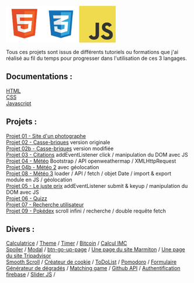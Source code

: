 <img src="https://github.com/frmi2018/frmi2018/blob/main/assets/logos/html.png" width="100"/><img src="https://github.com/frmi2018/frmi2018/blob/main/assets/logos/css.png" width="100"/><img src="https://github.com/frmi2018/frmi2018/blob/main/assets/logos/js.png" width="100"/>

Tous ces projets sont issus de différents tutoriels ou formations que j'ai réalisé au fil du temps pour progresser dans l'utilisation de ces 3 langages.

## Documentations :

[HTML](https://www.w3schools.com/tags/default.asp)  
[CSS](https://www.w3schools.com/cssref/default.asp)  
[Javascript](https://www.w3schools.com/jsref/default.asp)

## Projets :

[Projet 01 - Site d'un photographe](http://frmi.free.fr/perso/project01/index.html)  
[Projet 02 - Casse-briques](http://frmi.free.fr/perso/project02/breakout.html) version originale  
[Projet 02b - Casse-briques](http://frmi.free.fr/perso/project02/exercice2.html) version modifiée  
[Projet 03 - Citations](http://frmi.free.fr/perso/project03/citations.html) addEventListener click / manipulation du DOM avec JS  
[Projet 04 - Météo](http://frmi.free.fr/perso/project04/meteo.html) Bootstrap / API openweathermap / XMLHttpRequest  
[Projet 04b - Météo 2](http://frmi.free.fr/perso/project04/meteo2.html) avec géolocation  
[Projet 08 - Météo 3](http://frmi.free.fr/perso/project08/index.html) loader / API / fetch / objet Date / import & export module en JS / géolocation  
[Projet 05 - Le juste prix](http://frmi.free.fr/perso/project05/justePrix.html) addEventListener submit & keyup / manipulation du DOM avec JS  
[Projet 06 - Quizz](http://frmi.free.fr/perso/project06/index.html)  
[Projet 07 - Recherche utilisateur](http://frmi.free.fr/perso/project07/index.html)  
[Projet 09 - Pokédex](http://frmi.free.fr/perso/project09/index.html) scroll infini / recherche / double requête fetch

## Divers :

[Calculatrice](http://frmi.free.fr/perso/tests/calculatrice.html) /
[Theme](http://frmi.free.fr/perso/tests/theme.html) /
[Timer](http://frmi.free.fr/perso/tests/timer.html) /
[Bitcoin](http://frmi.free.fr/perso/tests/bitcoin.html) /
[Calcul IMC](http://frmi.free.fr/perso/tests/calculerIMC.html)  
[Spoiler](http://frmi.free.fr/perso/tests/spoiler.html) /
[Modal](http://frmi.free.fr/perso/tests/modal-js/index.html) /
[btn-go-up-page](http://frmi.free.fr/perso/tests/bgup.html) /
[Une page du site Marmiton](http://frmi.free.fr/perso/tests/marmiton/index.html) /
[Une page du site Tripadvisor](http://frmi.free.fr/perso/tests/tripadvisor/index.html)  
[Smooth Scroll](http://frmi.free.fr/perso/tests/smooth-scroll.html) /
[Créateur de cookie](http://frmi.free.fr/perso/tests/cookies/index.html) /
[ToDoList](http://frmi.free.fr/perso/tests/ToDoJS/index.html) /
[Pomodoro](http://frmi.free.fr/perso/tests/Pomodoro/index.html) /
[Formulaire](http://frmi.free.fr/perso/tests/ValidationForm/index.html)  
[Générateur de dégradés](http://frmi.free.fr/perso/tests/CouleursJS/index.html) /
[Matching game](http://frmi.free.fr/perso/tests/MemoryCard/index.html) /
[Github API](http://frmi.free.fr/perso/tests/GithubAPI/index.html) /
[Authentification firebase](http://frmi.free.fr/perso/tests/Authentification/index.html) /
[Slider JS](http://frmi.free.fr/perso/tests/Authentification/index.html) /
